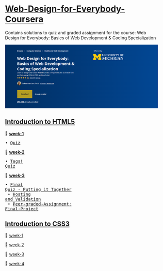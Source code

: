 # [Web-Design-for-Everybody-Coursera](https://www.coursera.org/specializations/web-design?)
Contains solutions to quiz and graded assignment for the course: Web Design for Everybody: Basics of Web Development &amp; Coding Specialization

![course image](/images/main.png)

## [Introduction to HTML5](https://github.com/santhosh-programmer/Web-Design-for-Everybody-Coursera/tree/main/Introduction-to-HTML5)
🎈 [**week-1**](https://github.com/santhosh-programmer/Web-Design-for-Everybody-Coursera/tree/main/Introduction-to-HTML5/week-1)<br><pre>
• [Quiz](https://github.com/santhosh-programmer/Web-Design-for-Everybody-Coursera/blob/main/Introduction-to-HTML5/week-1/quiz.md)</pre>

🎈 [**week-2**](https://github.com/santhosh-programmer/Web-Design-for-Everybody-Coursera/tree/main/Introduction-to-HTML5/week-2)<br><pre>
• [Tags! Quiz](https://github.com/santhosh-programmer/Web-Design-for-Everybody-Coursera/blob/main/Introduction-to-HTML5/week-2/Tags!-quiz.md)</pre>

🎈 [**week-3**](https://github.com/santhosh-programmer/Web-Design-for-Everybody-Coursera/tree/main/Introduction-to-HTML5/week-3)<br><pre>
• [Final Quiz - Putting it Together](https://github.com/santhosh-programmer/Web-Design-for-Everybody-Coursera/blob/main/Introduction-to-HTML5/week-3/Final-Quiz-Putting-it-Together.md)<br>
• [Hosting and Validation](https://github.com/santhosh-programmer/Web-Design-for-Everybody-Coursera/blob/main/Introduction-to-HTML5/week-3/Hosting-and-Validation-quiz.md)<br>
• [Peer-graded-Assignment: Final-Project](https://github.com/santhosh-programmer/Web-Design-for-Everybody-Coursera/blob/main/Introduction-to-HTML5/week-3/Peer-graded-Assignment:Final-Project.html)</pre>

## [Introduction to CSS3](https://github.com/santhosh-programmer/Web-Design-for-Everybody-Coursera/tree/main/Introduction-to-CSS3)

🎈 [week-1](https://github.com/santhosh-programmer/Web-Design-for-Everybody-Coursera/tree/main/Introduction-to-CSS3/week-1)

🎈 [week-2](https://github.com/santhosh-programmer/Web-Design-for-Everybody-Coursera/tree/main/Introduction-to-CSS3/week-2)

🎈 [week-3](https://github.com/santhosh-programmer/Web-Design-for-Everybody-Coursera/tree/main/Introduction-to-CSS3/week-3)

🎈 [week-4](https://github.com/santhosh-programmer/Web-Design-for-Everybody-Coursera/tree/main/Introduction-to-CSS3/week-4)
